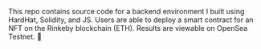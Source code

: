 This repo contains source code for a backend environment I built using HardHat, Solidity, and JS. Users are able to deploy a smart contract for an NFT on the Rinkeby blockchain (ETH). Results are viewable on OpenSea Testnet. 🌊
